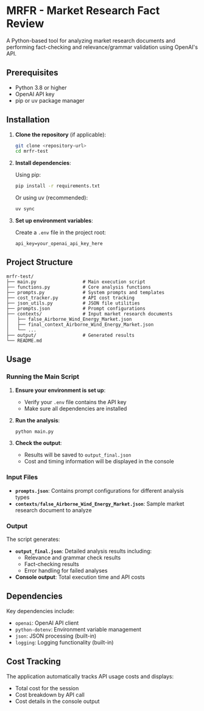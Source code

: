 # MRFR - Market Research Fact Review

A Python-based tool for analyzing market research documents and performing fact-checking and relevance/grammar validation using OpenAI's API.

## Prerequisites

- Python 3.8 or higher
- OpenAI API key
- pip or uv package manager

## Installation

1. **Clone the repository** (if applicable):
   ```bash
   git clone <repository-url>
   cd mrfr-test
   ```

2. **Install dependencies**:
   
   Using pip:
   ```bash
   pip install -r requirements.txt
   ```
   
   Or using uv (recommended):
   ```bash
   uv sync
   ```

3. **Set up environment variables**:
   
   Create a `.env` file in the project root:
   ```env
   api_key=your_openai_api_key_here
   ```

## Project Structure

```
mrfr-test/
├── main.py                 # Main execution script
├── functions.py            # Core analysis functions
├── prompts.py              # System prompts and templates
├── cost_tracker.py         # API cost tracking
├── json_utils.py           # JSON file utilities
├── prompts.json            # Prompt configurations
├── contexts/               # Input market research documents
│   ├── false_Airborne_Wind_Energy_Market.json
│   ├── final_context_Airborne_Wind_Energy_Market.json
│   └── ...
├── output/                 # Generated results
└── README.md
```

## Usage

### Running the Main Script

1. **Ensure your environment is set up**:
   - Verify your `.env` file contains the API key
   - Make sure all dependencies are installed

2. **Run the analysis**:
   ```bash
   python main.py
   ```

3. **Check the output**:
   - Results will be saved to `output_final.json`
   - Cost and timing information will be displayed in the console

### Input Files

- **`prompts.json`**: Contains prompt configurations for different analysis types
- **`contexts/false_Airborne_Wind_Energy_Market.json`**: Sample market research document to analyze

### Output

The script generates:
- **`output_final.json`**: Detailed analysis results including:
  - Relevance and grammar check results
  - Fact-checking results
  - Error handling for failed analyses
- **Console output**: Total execution time and API costs

## Dependencies

Key dependencies include:
- `openai`: OpenAI API client
- `python-dotenv`: Environment variable management
- `json`: JSON processing (built-in)
- `logging`: Logging functionality (built-in)

## Cost Tracking

The application automatically tracks API usage costs and displays:
- Total cost for the session
- Cost breakdown by API call
- Cost details in the console output
